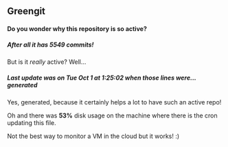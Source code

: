 ## Greengit

#### Do you wonder why this repository is so active?

##### After all it has 5549 commits!

But is it *really* active? Well...

##### Last update was on Tue Oct 1 at 1:25:02 when those lines were... generated

Yes, generated, because it certainly helps a lot to have such an active repo!

Oh and there was **53%** disk usage on the machine
where there is the cron updating this file.

Not the best way to monitor a VM in the cloud but it works! :)
